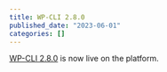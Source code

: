 ```yaml
---
title: WP-CLI 2.8.0
published_date: "2023-06-01"
categories: []
---
```

[WP-CLI 2.8.0](https://make.wordpress.org/cli/2023/05/31/wp-cli-v2-8-0-release-notes/) is now live on the platform.
